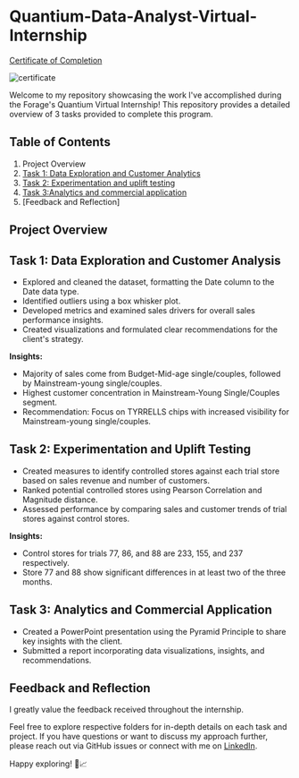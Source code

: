 # Quantium-Data-Analyst-Virtual-Internship

[Certificate of Completion](https://forage-uploads-prod.s3.amazonaws.com/completion-certificates/Quantium/NkaC7knWtjSbi6aYv_Quantium_JHeC6a7tzzPokKo5h_1705677723121_completion_certificate.pdf)

![certificate](https://github.com/talibizhar1/Quantium-Data-Analyst-Virtual-Internship/assets/129067554/023d18b3-b565-4a6e-ba77-2eeaa30cc1c6)

Welcome to my repository showcasing the work I've accomplished during the Forage's Quantium Virtual Internship! This repository provides a detailed overview of 3 tasks provided to complete this program.

## Table of Contents

1. Project Overview
2. [Task 1: Data Exploration and Customer Analytics](https://github.com/talibizhar1/Quantium-Data-Analyst-Virtual-Internship/tree/main/task1)
3. [Task 2: Experimentation and uplift testing](https://github.com/talibizhar1/Quantium-Data-Analyst-Virtual-Internship/tree/main/Task%202)
4. [Task 3:Analytics and commercial application
 ](#task-3-advanced-analytics-applications)
5. [Feedback and Reflection]

## Project Overview

## Task 1: Data Exploration and Customer Analysis

- Explored and cleaned the dataset, formatting the Date column to the Date data type.
- Identified outliers using a box whisker plot.
- Developed metrics and examined sales drivers for overall sales performance insights.
- Created visualizations and formulated clear recommendations for the client's strategy.

**Insights:**
- Majority of sales come from Budget-Mid-age single/couples, followed by Mainstream-young single/couples.
- Highest customer concentration in Mainstream-Young Single/Couples segment.
- Recommendation: Focus on TYRRELLS chips with increased visibility for Mainstream-young single/couples.

## Task 2: Experimentation and Uplift Testing

- Created measures to identify controlled stores against each trial store based on sales revenue and number of customers.
- Ranked potential controlled stores using Pearson Correlation and Magnitude distance.
- Assessed performance by comparing sales and customer trends of trial stores against control stores.

**Insights:**
- Control stores for trials 77, 86, and 88 are 233, 155, and 237 respectively.
- Store 77 and 88 show significant differences in at least two of the three months.

## Task 3: Analytics and Commercial Application

- Created a PowerPoint presentation using the Pyramid Principle to share key insights with the client.
- Submitted a report incorporating data visualizations, insights, and recommendations.

## Feedback and Reflection

I greatly value the feedback received throughout the internship.

Feel free to explore respective folders for in-depth details on each task and project. If you have questions or want to discuss my approach further, please reach out via GitHub issues or connect with me on [LinkedIn](https://www.linkedin.com/in/talib-izhar/).

Happy exploring! 🚀📈

